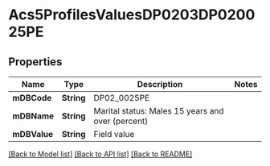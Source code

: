 # Acs5ProfilesValuesDP0203DP020025PE

## Properties
Name | Type | Description | Notes
------------ | ------------- | ------------- | -------------
**mDBCode** | **String** | DP02_0025PE | 
**mDBName** | **String** | Marital status: Males 15 years and over (percent) | 
**mDBValue** | **String** | Field value | 

[[Back to Model list]](../README.md#documentation-for-models) [[Back to API list]](../README.md#documentation-for-api-endpoints) [[Back to README]](../README.md)


